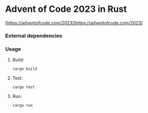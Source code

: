 # Advent of Code 2023 in Rust
[https://adventofcode.com/2023](https://adventofcode.com/2023)

### External dependencies

### Usage
1.  Build:
    ```shell
    cargo build 
    ```
2. Test:
    ```shell
    cargo test
    ```
3. Run:
    ```shell
    cargo run
    ```
